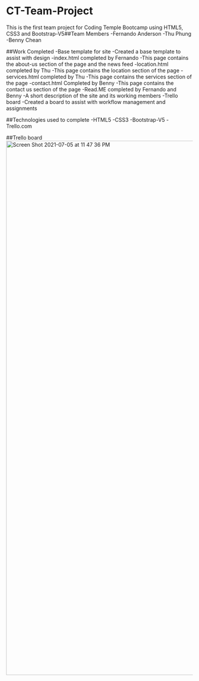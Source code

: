 
# CT-Team-Project
This is the first team project for Coding Temple Bootcamp using HTML5, CSS3 and Bootstrap-V5##Team Members
-Fernando Anderson
-Thu Phung
-Benny Chean

##Work Completed
-Base template for site
  -Created a base template to assist with design
-index.html completed by Fernando
  -This page contains the about-us section of the page and the news feed
-location.html completed by Thu
  -This page contains the location section of the page
-services.html completed by Thu 
  -This page contains the services section of the page
-contact.html Completed by Benny 
  -This page contains the contact us section of the page
 -Read.ME completed by Fernando and Benny
  -A short description of the site and its working members
 -Trello board
  -Created a board to assist with workflow management and assignments
  

##Technologies used to complete
-HTML5 
-CSS3 
-Bootstrap-V5
-Trello.com

##Trello board
<img width="1440" alt="Screen Shot 2021-07-05 at 11 47 36 PM" src="https://user-images.githubusercontent.com/86483561/124539610-d1180f00-ddeb-11eb-8a02-bace6f2fd599.png">


